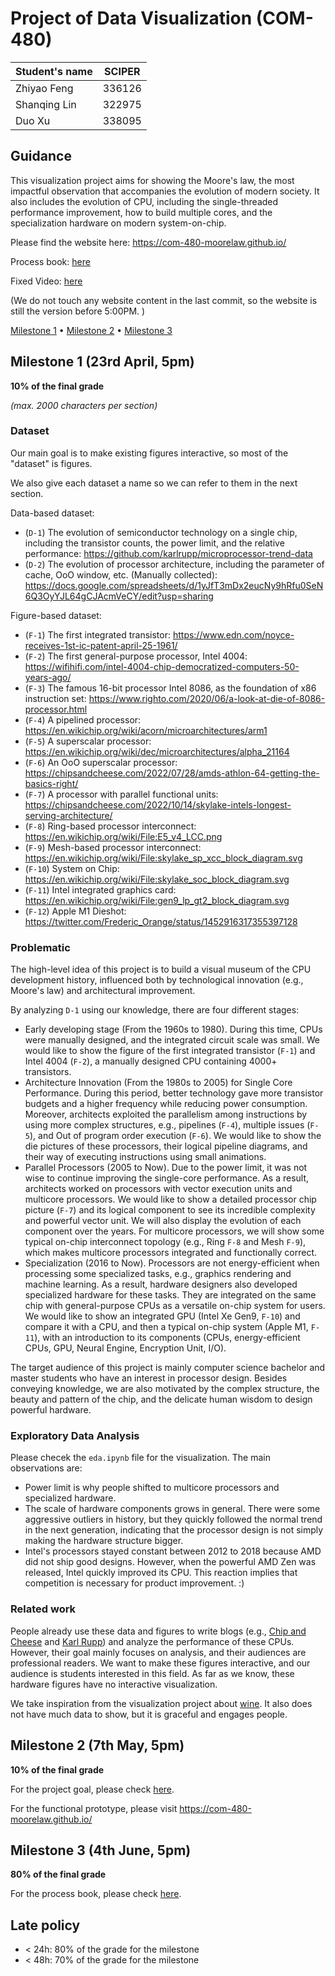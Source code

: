 # Project of Data Visualization (COM-480)

| Student's name | SCIPER |
| -------------- | ------ |
| Zhiyao Feng | 336126 |
| Shanqing Lin | 322975 |
| Duo Xu | 338095 |

## Guidance

This visualization project aims for showing the Moore's law, the most impactful observation that accompanies the evolution of modern society. It also includes the evolution of CPU, including the single-threaded performance improvement, how to build multiple cores, and the specialization hardware on modern system-on-chip. 

Please find the website here: https://com-480-moorelaw.github.io/


Process book: [here](./m3/Processbook.pdf)

Fixed Video: [here](https://drive.google.com/file/d/1LaxqDie57vizW11qgXo6CGEkkLWh_ehk/view?usp=sharing)

(We do not touch any website content in the last commit, so the website is still the version before 5:00PM. )



[Milestone 1](#milestone-1) • [Milestone 2](#milestone-2) • [Milestone 3](#milestone-3)

## Milestone 1 (23rd April, 5pm)

**10% of the final grade**

*(max. 2000 characters per section)*

### Dataset

Our main goal is to make existing figures interactive, so most of the "dataset" is figures.

We also give each dataset a name so we can refer to them in the next section.

Data-based dataset:
- (`D-1`) The evolution of semiconductor technology on a single chip, including the transistor counts, the power limit, and the relative performance: https://github.com/karlrupp/microprocessor-trend-data
- (`D-2`) The evolution of processor architecture, including the parameter of cache, OoO window, etc. (Manually collected): https://docs.google.com/spreadsheets/d/1yJfT3mDx2eucNy9hRfu0SeN6Q3OyYJL64gCJAcmVeCY/edit?usp=sharing

Figure-based dataset:
- (`F-1`) The first integrated transistor: https://www.edn.com/noyce-receives-1st-ic-patent-april-25-1961/
- (`F-2`) The first general-purpose processor, Intel 4004: https://wifihifi.com/intel-4004-chip-democratized-computers-50-years-ago/
- (`F-3`) The famous 16-bit processor Intel 8086, as the foundation of x86 instruction set: https://www.righto.com/2020/06/a-look-at-die-of-8086-processor.html
- (`F-4`) A pipelined processor: https://en.wikichip.org/wiki/acorn/microarchitectures/arm1
- (`F-5`) A superscalar processor: https://en.wikichip.org/wiki/dec/microarchitectures/alpha_21164
- (`F-6`) An OoO superscalar processor: https://chipsandcheese.com/2022/07/28/amds-athlon-64-getting-the-basics-right/
- (`F-7`) A processor with parallel functional units: https://chipsandcheese.com/2022/10/14/skylake-intels-longest-serving-architecture/
- (`F-8`) Ring-based processor interconnect: https://en.wikichip.org/wiki/File:E5_v4_LCC.png
- (`F-9`) Mesh-based processor interconnect: https://en.wikichip.org/wiki/File:skylake_sp_xcc_block_diagram.svg
- (`F-10`) System on Chip: https://en.wikichip.org/wiki/File:skylake_soc_block_diagram.svg
- (`F-11`) Intel integrated graphics card: https://en.wikichip.org/wiki/File:gen9_lp_gt2_block_diagram.svg
- (`F-12`) Apple M1 Dieshot: https://twitter.com/Frederic_Orange/status/1452916317355397128

### Problematic

The high-level idea of this project is to build a visual museum of the CPU development history, influenced both by technological innovation (e.g., Moore's law) and architectural improvement. 

By analyzing `D-1` using our knowledge, there are four different stages:
- Early developing stage (From the 1960s to 1980). During this time, CPUs were manually designed, and the integrated circuit scale was small. We would like to show the figure of the first integrated transistor (`F-1`) and Intel 4004 (`F-2`), a manually designed CPU containing 4000+ transistors.
- Architecture Innovation (From the 1980s to 2005) for Single Core Performance. During this period, better technology gave more transistor budgets and a higher frequency while reducing power consumption. Moreover, architects exploited the parallelism among instructions by using more complex structures, e.g., pipelines (`F-4`), multiple issues (`F-5`), and Out of program order execution (`F-6`). We would like to show the die pictures of these processors, their logical pipeline diagrams, and their way of executing instructions using small animations.
- Parallel Processors (2005 to Now). Due to the power limit, it was not wise to continue improving the single-core performance. As a result, architects worked on processors with vector execution units and multicore processors. We would like to show a detailed processor chip picture (`F-7`) and its logical component to see its incredible complexity and powerful vector unit. We will also display the evolution of each component over the years. For multicore processors, we will show some typical on-chip interconnect topology (e.g., Ring `F-8` and Mesh `F-9`), which makes multicore processors integrated and functionally correct.
- Specialization (2016 to Now). Processors are not energy-efficient when processing some specialized tasks, e.g., graphics rendering and machine learning. As a result, hardware designers also developed specialized hardware for these tasks. They are integrated on the same chip with general-purpose CPUs as a versatile on-chip system for users. We would like to show an integrated GPU (Intel Xe Gen9, `F-10`) and compare it with a CPU, and then a typical on-chip system (Apple M1, `F-11`), with an introduction to its components (CPUs, energy-efficient CPUs, GPU, Neural Engine, Encryption Unit, I/O).

The target audience of this project is mainly computer science bachelor and master students who have an interest in processor design. Besides conveying knowledge, we are also motivated by the complex structure, the beauty and pattern of the chip, and the delicate human wisdom to design powerful hardware.

### Exploratory Data Analysis

Please checek the `eda.ipynb` file for the visualization. The main observations are:

- Power limit is why people shifted to multicore processors and specialized hardware. 
- The scale of hardware components grows in general. There were some aggressive outliers in history, but they quickly followed the normal trend in the next generation, indicating that the processor design is not simply making the hardware structure bigger.
- Intel's processors stayed constant between 2012 to 2018 because AMD did not ship good designs. However, when the powerful AMD Zen was released, Intel quickly improved its CPU. This reaction implies that competition is necessary for product improvement. :)

### Related work

People already use these data and figures to write blogs (e.g., [Chip and Cheese](https://chipsandcheese.com/) and [Karl Rupp](https://www.karlrupp.net/2018/02/42-years-of-microprocessor-trend-data/)) and analyze the performance of these CPUs. However, their goal mainly focuses on analysis, and their audiences are professional readers. We want to make these figures interactive, and our audience is students interested in this field. As far as we know, these hardware figures have no interactive visualization. 

We take inspiration from the visualization project about [wine](https://github.com/com-480-data-visualization/com-480-project-onvagagner). It also does not have much data to show, but it is graceful and engages people.


## Milestone 2 (7th May, 5pm)

**10% of the final grade**

For the project goal, please check [here](./m2.md).

For the functional prototype, please visit https://com-480-moorelaw.github.io/ 


## Milestone 3 (4th June, 5pm)

**80% of the final grade**

For the process book, please check [here](./m3/Processbook.pdf).


## Late policy

- < 24h: 80% of the grade for the milestone
- < 48h: 70% of the grade for the milestone

